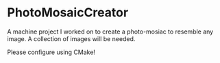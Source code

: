 # PhotoMosaicCreator

A machine project I worked on to create a photo-mosiac to resemble any image. A collection of images will be needed.

Please configure using CMake!
